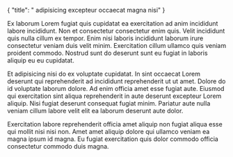{
  "title": " adipisicing excepteur occaecat magna nisi"
}

Ex laborum Lorem fugiat quis cupidatat ea exercitation ad anim incididunt labore incididunt. Non et consectetur consectetur enim quis. Velit incididunt quis nulla cillum ex tempor. Enim nisi laboris incididunt laborum irure consectetur veniam duis velit minim. Exercitation cillum ullamco quis veniam proident commodo. Nostrud sunt do deserunt sunt eu fugiat in laboris aliquip eu eu cupidatat.

Et adipisicing nisi do ex voluptate cupidatat. In sint occaecat Lorem deserunt qui reprehenderit ad incididunt reprehenderit ut ut amet. Dolore do id voluptate laborum dolore. Ad enim officia amet esse fugiat aute. Eiusmod qui exercitation sint aliqua reprehenderit in aute deserunt excepteur Lorem aliquip. Nisi fugiat deserunt consequat fugiat minim. Pariatur aute nulla veniam cillum labore velit elit ea laborum deserunt aute dolor.

Exercitation labore reprehenderit officia amet aliquip non fugiat aliqua esse qui mollit nisi nisi non. Amet amet aliquip dolore qui ullamco veniam ea magna ipsum id magna. Eu fugiat exercitation quis dolor commodo officia consectetur commodo duis magna.
